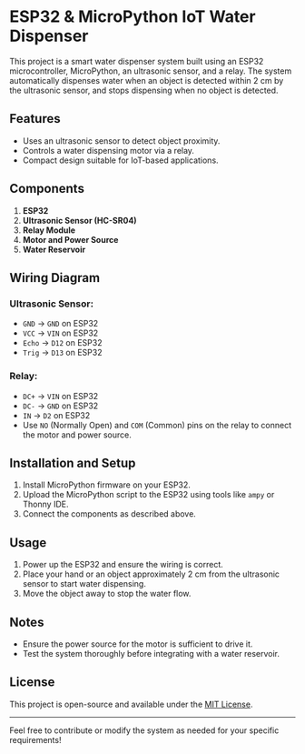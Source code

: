 # ESP32 & MicroPython IoT Water Dispenser

This project is a smart water dispenser system built using an ESP32 microcontroller, MicroPython, an ultrasonic sensor, and a relay. The system automatically dispenses water when an object is detected within 2 cm by the ultrasonic sensor, and stops dispensing when no object is detected.

## Features
- Uses an ultrasonic sensor to detect object proximity.
- Controls a water dispensing motor via a relay.
- Compact design suitable for IoT-based applications.

## Components
1. **ESP32**
2. **Ultrasonic Sensor (HC-SR04)**
3. **Relay Module**
4. **Motor and Power Source**
5. **Water Reservoir**

## Wiring Diagram
### Ultrasonic Sensor:
- `GND` -> `GND` on ESP32
- `VCC` -> `VIN` on ESP32
- `Echo` -> `D12` on ESP32
- `Trig` -> `D13` on ESP32

### Relay:
- `DC+` -> `VIN` on ESP32
- `DC-` -> `GND` on ESP32
- `IN` -> `D2` on ESP32
- Use `NO` (Normally Open) and `COM` (Common) pins on the relay to connect the motor and power source.

## Installation and Setup
1. Install MicroPython firmware on your ESP32.
2. Upload the MicroPython script to the ESP32 using tools like `ampy` or Thonny IDE.
3. Connect the components as described above.

## Usage
1. Power up the ESP32 and ensure the wiring is correct.
2. Place your hand or an object approximately 2 cm from the ultrasonic sensor to start water dispensing.
3. Move the object away to stop the water flow.

## Notes
- Ensure the power source for the motor is sufficient to drive it.
- Test the system thoroughly before integrating with a water reservoir.

## License
This project is open-source and available under the [MIT License](LICENSE).

---
Feel free to contribute or modify the system as needed for your specific requirements!
